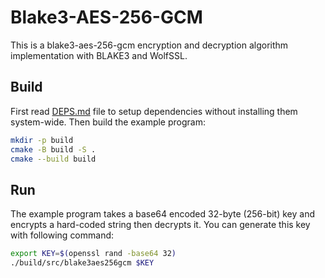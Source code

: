 # Blake3-AES-256-GCM
This is a blake3-aes-256-gcm encryption and decryption algorithm implementation with BLAKE3 and WolfSSL.

## Build
First read [DEPS.md](DEPS.md) file to setup dependencies without installing them system-wide. Then build the example program:
```bash
mkdir -p build
cmake -B build -S .
cmake --build build
```

## Run
The example program takes a base64 encoded 32-byte (256-bit) key and encrypts a hard-coded string then decrypts it.
You can generate this key with following command:
```bash
export KEY=$(openssl rand -base64 32)
./build/src/blake3aes256gcm $KEY
```
